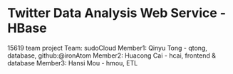 # Twitter Data Analysis Web Service - HBase

15619 team project
Team: sudoCloud
Member1: Qinyu Tong - qtong, database, github:@ironAtom
Member2: Huacong Cai - hcai, frontend & database
Member3: Hansi Mou - hmou, ETL

